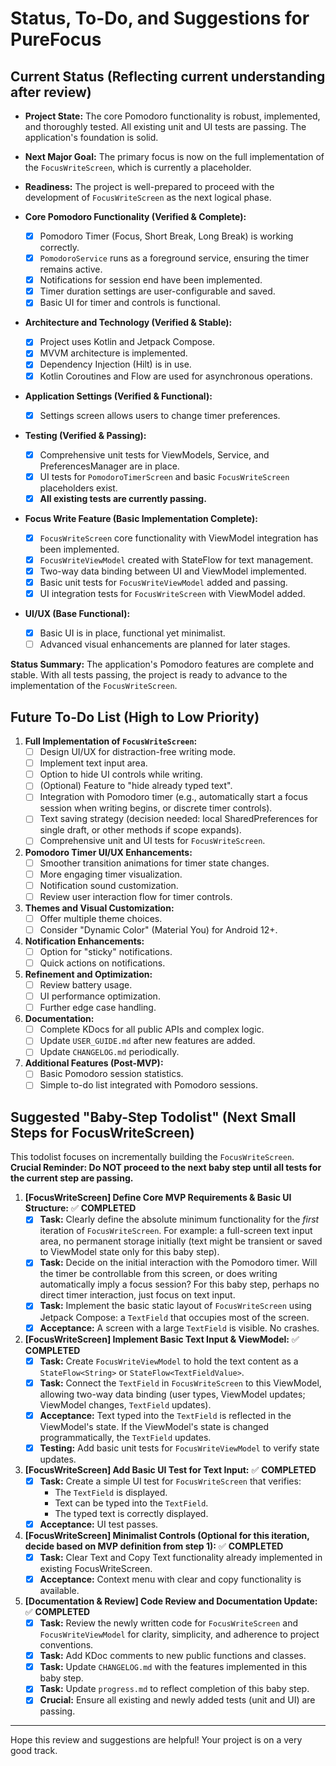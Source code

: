 # Status, To-Do, and Suggestions for PureFocus

## Current Status (Reflecting current understanding after review)

*   **Project State:** The core Pomodoro functionality is robust, implemented, and thoroughly tested. All existing unit and UI tests are passing. The application's foundation is solid.
*   **Next Major Goal:** The primary focus is now on the full implementation of the `FocusWriteScreen`, which is currently a placeholder.
*   **Readiness:** The project is well-prepared to proceed with the development of `FocusWriteScreen` as the next logical phase.

* **Core Pomodoro Functionality (Verified & Complete):**
    * [x] Pomodoro Timer (Focus, Short Break, Long Break) is working correctly.
    * [x] `PomodoroService` runs as a foreground service, ensuring the timer remains active.
    * [x] Notifications for session end have been implemented.
    * [x] Timer duration settings are user-configurable and saved.
    * [x] Basic UI for timer and controls is functional.
* **Architecture and Technology (Verified & Stable):**
    * [x] Project uses Kotlin and Jetpack Compose.
    * [x] MVVM architecture is implemented.
    * [x] Dependency Injection (Hilt) is in use.
    * [x] Kotlin Coroutines and Flow are used for asynchronous operations.
* **Application Settings (Verified & Functional):**
    * [x] Settings screen allows users to change timer preferences.
* **Testing (Verified & Passing):**
    * [x] Comprehensive unit tests for ViewModels, Service, and PreferencesManager are in place.
    * [x] UI tests for `PomodoroTimerScreen` and basic `FocusWriteScreen` placeholders exist.
    * [x] **All existing tests are currently passing.**
* **Focus Write Feature (Basic Implementation Complete):**
    * [x] `FocusWriteScreen` core functionality with ViewModel integration has been implemented.
    * [x] `FocusWriteViewModel` created with StateFlow for text management.
    * [x] Two-way data binding between UI and ViewModel implemented.
    * [x] Basic unit tests for `FocusWriteViewModel` added and passing.
    * [x] UI integration tests for `FocusWriteScreen` with ViewModel added.
* **UI/UX (Base Functional):**
    * [x] Basic UI is in place, functional yet minimalist.
    * [ ] Advanced visual enhancements are planned for later stages.

**Status Summary:** The application's Pomodoro features are complete and stable. With all tests passing, the project is ready to advance to the implementation of the `FocusWriteScreen`.

## Future To-Do List (High to Low Priority)

1.  **Full Implementation of `FocusWriteScreen`:**
    * [ ] Design UI/UX for distraction-free writing mode.
    * [ ] Implement text input area.
    * [ ] Option to hide UI controls while writing.
    * [ ] (Optional) Feature to "hide already typed text".
    * [ ] Integration with Pomodoro timer (e.g., automatically start a focus session when writing begins, or discrete timer controls).
    * [ ] Text saving strategy (decision needed: local SharedPreferences for single draft, or other methods if scope expands).
    * [ ] Comprehensive unit and UI tests for `FocusWriteScreen`.
2.  **Pomodoro Timer UI/UX Enhancements:**
    * [ ] Smoother transition animations for timer state changes.
    * [ ] More engaging timer visualization.
    * [ ] Notification sound customization.
    * [ ] Review user interaction flow for timer controls.
3.  **Themes and Visual Customization:**
    * [ ] Offer multiple theme choices.
    * [ ] Consider "Dynamic Color" (Material You) for Android 12+.
4.  **Notification Enhancements:**
    * [ ] Option for "sticky" notifications.
    * [ ] Quick actions on notifications.
5.  **Refinement and Optimization:**
    * [ ] Review battery usage.
    * [ ] UI performance optimization.
    * [ ] Further edge case handling.
6.  **Documentation:**
    * [ ] Complete KDocs for all public APIs and complex logic.
    * [ ] Update `USER_GUIDE.md` after new features are added.
    * [ ] Update `CHANGELOG.md` periodically.
7.  **Additional Features (Post-MVP):**
    * [ ] Basic Pomodoro session statistics.
    * [ ] Simple to-do list integrated with Pomodoro sessions.

## Suggested "Baby-Step Todolist" (Next Small Steps for FocusWriteScreen)

This todolist focuses on incrementally building the `FocusWriteScreen`. **Crucial Reminder: Do NOT proceed to the next baby step until all tests for the current step are passing.**

1.  **[FocusWriteScreen] Define Core MVP Requirements & Basic UI Structure:** ✅ **COMPLETED**
    *   [x] **Task:** Clearly define the absolute minimum functionality for the *first* iteration of `FocusWriteScreen`. For example: a full-screen text input area, no permanent storage initially (text might be transient or saved to ViewModel state only for this baby step).
    *   [x] **Task:** Decide on the initial interaction with the Pomodoro timer. Will the timer be controllable from this screen, or does writing automatically imply a focus session? For this baby step, perhaps no direct timer interaction, just focus on text input.
    *   [x] **Task:** Implement the basic static layout of `FocusWriteScreen` using Jetpack Compose: a `TextField` that occupies most of the screen.
    *   [x] **Acceptance:** A screen with a large `TextField` is visible. No crashes.
2.  **[FocusWriteScreen] Implement Basic Text Input & ViewModel:** ✅ **COMPLETED**
    *   [x] **Task:** Create `FocusWriteViewModel` to hold the text content as a `StateFlow<String>` or `StateFlow<TextFieldValue>`.
    *   [x] **Task:** Connect the `TextField` in `FocusWriteScreen` to this ViewModel, allowing two-way data binding (user types, ViewModel updates; ViewModel changes, `TextField` updates).
    *   [x] **Acceptance:** Text typed into the `TextField` is reflected in the ViewModel's state. If the ViewModel's state is changed programmatically, the `TextField` updates.
    *   [x] **Testing:** Add basic unit tests for `FocusWriteViewModel` to verify state updates.
3.  **[FocusWriteScreen] Add Basic UI Test for Text Input:** ✅ **COMPLETED**
    *   [x] **Task:** Create a simple UI test for `FocusWriteScreen` that verifies:
        *   The `TextField` is displayed.
        *   Text can be typed into the `TextField`.
        *   The typed text is correctly displayed.
    *   [x] **Acceptance:** UI test passes.
4.  **[FocusWriteScreen] Minimalist Controls (Optional for this iteration, decide based on MVP definition from step 1):** ✅ **COMPLETED**
    *   [x] **Task:** Clear Text and Copy Text functionality already implemented in existing FocusWriteScreen.
    *   [x] **Acceptance:** Context menu with clear and copy functionality is available.
5.  **[Documentation & Review] Code Review and Documentation Update:** ✅ **COMPLETED**
    *   [x] **Task:** Review the newly written code for `FocusWriteScreen` and `FocusWriteViewModel` for clarity, simplicity, and adherence to project conventions.
    *   [x] **Task:** Add KDoc comments to new public functions and classes.
    *   [x] **Task:** Update `CHANGELOG.md` with the features implemented in this baby step.
    *   [x] **Task:** Update `progress.md` to reflect completion of this baby step.
    *   [x] **Crucial:** Ensure all existing and newly added tests (unit and UI) are passing.

---

Hope this review and suggestions are helpful! Your project is on a very good track.